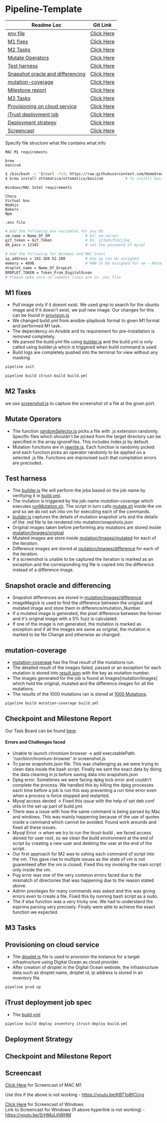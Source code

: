 # Pipeline-Template
| Readme Loc | Git Link |
| ----- | ----- |
| [env file](#env_file) |[Click Here](#env_file) |
| [M1 fixes](#m1_tag) | [Click Here](/lib/build.yml) |
| [M2 Tasks ](#m2_tag) | [Click Here](/lib/build.yml) |
| [Mutate Operators](#mutate_tag) | [Click Here](/mutation/rewrite.js) |
| [Test harness](#harness_tag) | [Click Here](/mutation/mutate.sh) |
| [Snapshot oracle and differencing](#diff_tag) | [Click Here](/mutation/mutate.sh) |
| [mutation-coverage](#mutatecoverage_tag) | [Click Here](/mutation/mutationcoverage.txt) |
| [ Milestone report ](#milestone_tag) | [Click Here](#milestone_tag) |
| [M3 Tasks ](#m3_tag) | [Click Here](/lib/build.yml) |
| [Provisioning on cloud service](#provision_tag) | [Click Here](/mutation/rewrite.js) |
| [iTrust deployment job](#deployment_tag) | [Click Here](/mutation/rewrite.js) |
| [Deployment strategy](#strategy_tag) | [Click Here](/mutation/rewrite.js) |
| [Screencast ](#screencast_tag) | [Click Here](#screencast_tag)



Specify file structure what file contains what info



```MAC M1 requirements```

```text
brew
basicvm
```

``` bash
$ /bin/bash -c "$(curl -fsSL https://raw.githubusercontent.com/Homebrew/install/HEAD/install.sh)" # To install brew
$ brew install ottomatica/ottomatica/basicvm          # To install basicvm
```

```Windows/MAC Intel requirements```

```text
Choco
Virtual box
Nodejs
Bakerx
Npm
```

<a name = "env_file"></a>

```.env file```
```bash
# Add the following env variables for any OS
vm_name = Name_Of_VM                # Ex: vm-server
git_token = Git_Token               # Ex: 123adsfh32jjhg
db_pass = 12345                     # set the password of mysql 

# Add the following for Windows and MAC Intel
ip_address = 192.168.52.100         # Any ip can be assigned
memory = 4096                       # RAM to be assigned for vm --Recommended to use atleast 4GB
droplet_name = Name_Of_DropLet
DROPLET_TOKEN = Token_From_DigitalOcean
# Please make sure no comment lines are in .env file
```
<a name = "m1_tag"></a>
## M1 fixes
 * Pull image only if it doesnt exist. We used grep to search for the ubuntu image and if it doesn't exist, we pull new image. Our changes for this can be found in [provision.js](/lib/provision.js)
* We changed build.yml from ansible-playbook format to given M1 format and performed M1 task.
* The dependency on Ansible and its requirement for pre-installation is removed completely.
* We parsed the build.yml file using [builder.js](/lib/builder.js) and the build.yml is only called using builder.js which is triggered when build command is used.
* Build logs are completely pushed into the terminal for view without any masking

```bash
pipeline init
```

```bash
pipeline build itrust-build build.yml
```

<a name = "m2_tag"></a>

## M2 Tasks
we use [screenshot.js](/mutation/screenshot.js) to capture the screenshot of a file at the given port.

<a name = "mutate_tag"></a>

## Mutate Operators
* The function [randomSelector.js](mutation/randomSelector.js) picks a file with .js extension randomly. Specific files which shouldn't be picked from the target directory can be specified in the array ignoreFiles. This includes index.js by default.
* Mutation functions are in [rewrite.js](/mutation/rewrite.js). Each function is randomly picked and each function picks an operator randomly to be applied on a selected .js file. Functions are improvised such that compilation errors are precluded.

<a name = "harness_tag"></a>

## Test harness
* The [builder.js](/lib/builder.js) file will perform the jobs based on the job name by verifiying it in [build.yml](lib/build.yml).
* The mutation is triggered by the job-name *mutation-coverage* which executes [runMutation.sh](lib/runMutation.js). The script in turn calls [mutate.sh](mutation/mutate.sh) inside the vm and so we do not ssh into vm for executing each of the commands.
* [builder.js](lib/builder.js) captures the details of mutation snapshot urls and the details of the .md file to be rendered into mutation/snapshots.json
* Original images taken before performing any mutations are stored inside [mutation/Images/original](/mutation/Images/original/)
* Mutated images are store inside [mutation/Images/mutated](/mutation/Images/mutated/) for each of the iteration.
* Difference images are stored at [mutation/Images/difference](/mutation/Images/difference/) for each of the iteration.
* If a screenshot is unable to be captured the iteration is marked as an exception and the corresponding log file is copied into the difference instead of a difference image.

<a name = "diff_tag"></a>

## Snapshot oracle and differencing
* Snapshot differences are stored in [mutation/Images/difference](/mutation/Images/difference/) 
* imageMagick is used to find the difference between the original and mutated image and store them in difference/mutation_Number.
* If a mutated image is generated, the pixel difference between the former and it's original image with a 5% fuzz is calculated.
* If one of the image is not generated, the mutation is marked as exception and if all the images are same as original, the mutation is marked to be No Change and otherwise as changed.

<a name = "mutatecoverage_tag"></a>

## mutation-coverage
* [mutation-coverage](/mutation/mutationCoverage.txt) has the final result of the mutations run.
* The detailed result of the images failed, passed or an exception for each mutation is stored into [result.json](/mutation/result.json) with the key as mutation number.
* The images generated for the job is found at Images[mutation/Images] which hold the original, mutated and the difference images for all the mutations.
* The results of the 1000 mutations ran is stored at [1000 Mutations](/1000%20Mutations). 

```bash
pipeline build mutation-coverage build.yml
```


<a name = "milestone_tag"></a>

## Checkpoint and Milestone Report

Our Task Board can be found [here](https://github.ncsu.edu/CSC-DevOps-S22/DEVOPS-14/projects/2).

#### Errors and Challenges faced
* Unable to launch chromium browser -> add executablePath: '/usr/bin/chromium-browser' in screenshot.js  </br>
* To parse snapshots.json file. This was challenging as we were trying to clean data inside the bash script. Finally we sent the exact data by doing the data cleaning in js before saving data into snapshots.json
* Dpkg error. Sometimes we were facing dpkg lock error and couldn’t complete the process. We handled this by killing the dpkg processes each time before a job is run this way preventing a run time error even when a process is force stopped and restarted.
* Mysql access denied -> Fixed this issue with the help of set deb conf utils in the set up part of build.yml
* There was a issue with how the same command is being parsed by Mac and windows. This was mainly happening because of the use of quotes inside a command which cannot be avoided. Found work arounds and fixed all these issues.
* Mysql Error -> when we try to run the itrust-build , we faced access denied for user root, so we clean the build environment at the end of script by creating a new user and deleting the user at the end of the script.
* Our first approach for M2 was to sshing each command of script into the vm. This gave rise to multiple issues as the state of vm is not guarenteed after the vm is closed. Fixed this my invoking the main script only inside the vm.
* Pug error was one of the very common errors faced due to the mismatch of directories that was happening due to the reason stated above.
* Admin previleges for many commands was asked and this was giving errors even to create a file. Fixed this by running bash script as a sudo.
* The if else function was a very tricky one. We had to understand the esprima parsing very precisely. Finally were able to achieve the exact function we expected.



<a name = "m3_tag"></a>
## M3 Tasks

<a name = "provision_tag"></a>
## Provisioning on cloud service
* The [droplet.js](/lib/droplet.js) file is used to provision the instance for a target infrastructure using Digital Ocean as cloud provider. 
* After creation of droplet in the Digital Ocean webiste, the infrastructure data such as droplet name, droplet id, ip address is stored in an inventory file.


```bash
pipeline prod up
```

<a name = "deployment_tag"></a>
## iTrust deployment job spec

* The [build.yml](/yaml/build.yml)

```bash
pipeline build deploy inventory itrust-deploy build.yml
```

<a name = "strategy_tag"></a>
## Deployment Strategy

<a name = "provision_tag"></a>
## Checkpoint and Milestone Report



<a name = "screencast_tag"></a>
## Screencast 
[Click Here](https://youtu.be/KBT1o8fCUys) for Screencast of MAC M1

Use this if the above is not working - https://youtu.be/KBT1o8fCUys

[Click Here](https://youtu.be/SrHMuLjhWHM) for Screencast of Windows
<br>
Link to Screencast for Windows (If above hyperlink is not working) - https://youtu.be/SrHMuLjhWHM
